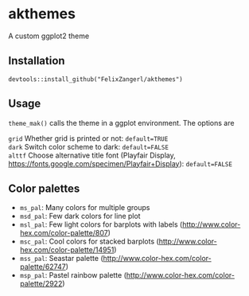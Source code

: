 # akthemes

A custom ggplot2 theme

## Installation

`devtools::install_github("FelixZangerl/akthemes")`

## Usage

`theme_mak()` calls the theme in a ggplot environment. The options are

`grid`  Whether grid is printed or not: `default=TRUE`  
`dark`  Switch color scheme to dark: `default=FALSE`  
`alttf` Choose alternative title font (Playfair Display, https://fonts.google.com/specimen/Playfair+Display): `default=FALSE`  

## Color palettes

* `ms_pal`: Many colors for multiple groups
* `msd_pal`: Few dark colors for line plot
* `msl_pal`: Few light colors for barplots with labels (http://www.color-hex.com/color-palette/807)
* `msc_pal`: Cool colors for stacked barplots (http://www.color-hex.com/color-palette/14951)
* `mss_pal`: Seastar palette (http://www.color-hex.com/color-palette/62747)
* `msp_pal`: Pastel rainbow palette (http://www.color-hex.com/color-palette/2922)
